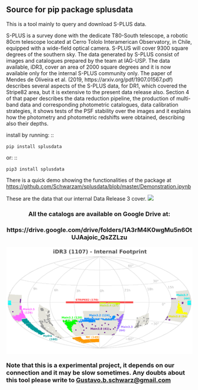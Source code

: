 ## Source for pip package splusdata

This is a tool mainly to query and download S-PLUS data.

<p>S-PLUS is a survey done with the dedicate T80-South telescope, a robotic 80cm telescope located at Cerro Tololo Interamerican Observatory, in Chile, equipped with a wide-field optical camera. S-PLUS will cover 9300 square degrees of the southern sky. The data generated by S-PLUS consist of images and catalogues prepared by the team at IAG-USP. The data available, iDR3, cover an area of 2000 square degrees and it is now available only for the internal S-PLUS community only. The paper of Mendes de Oliveira et al. (2019, https://arxiv.org/pdf/1907.01567.pdf) describes several aspects of the S-PLUS data, for DR1, which covered the Stripe82 area, but it is extensive to the present data release also. Section 4 of that paper describes  the data reduction pipeline, the production of multi-band data and corresponding photometric catalogues, data calibration strategies, it shows tests of the PSF stability over the images and it explains how the photometry and photometric redshifts were obtained, describing also their depths.</p>

install by running: ::

    pip install splusdata
    
or: ::

    pip3 install splusdata

There is a quick demo showing the functionalities of the package at https://github.com/Schwarzam/splusdata/blob/master/Demonstration.ipynb


These are the data that our internal Data Release 3 cover.
<img src="https://carbon.now.sh/?bg=rgba(171%2C%20184%2C%20195%2C%201)&t=cobalt&wt=none&l=python&ds=true&dsyoff=20px&dsblur=68px&wc=true&wa=true&pv=56px&ph=56px&ln=false&fl=1&fm=Hack&fs=14px&lh=133%25&si=false&es=2x&wm=false&code=df%2520%253D%2520splusdata.queryidr3(%27main3.1%27%252C%2520%255B%27RA%2520%253E%252048.9%27%252C%2520%27RA%2520%253C%252049%27%255D%252C%2520columns%253D%255B%27ID%27%252C%2520%27RA%27%252C%2520%27DEC%27%255D)" width=500px>

<h3 align="center">All the catalogs are available on Google Drive at: <h3>
<p align="center">https://drive.google.com/drive/folders/1A3rM4K0wgMu5n6OtUJAajoic_QsZZLzu<p>
  
![](iDR3_footprint.png)

Note that this is a experimental project, it depends on our connection and it may be slow sometimes. 
Any doubts about this tool please write to Gustavo.b.schwarz@gmail.com
